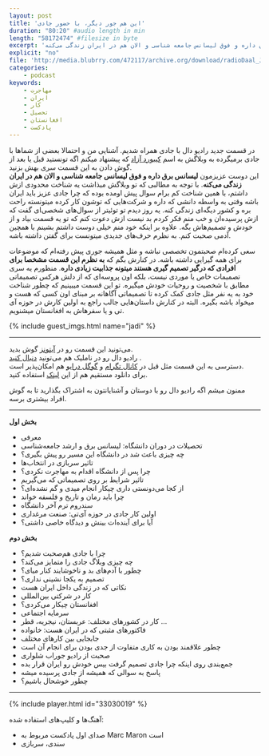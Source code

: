 ```yaml
---
layout: post
title: 'این هم جور دیگر، با حضور جادی'
duration: "80:20" #audio length in min
length: "58172474" #filesize in byte
excerpt: 'در قسمت جدید رادیو دال با جادی همراه شدیم. آشنایی من و احتما بعضی از شماها با جادی برمیگرده به وبلاگش به اسم کیبورد آزاد. این دوست عزیزمون لیسانس برق داره و فوق لیسانس جامعه شناسی و الان هم در ایران زندگی می‌کنه.'
explicit: "no"
file: 'http://media.blubrry.com/472117/archive.org/download/radioDaal_Jadi/Jadi.mp3'
categories:
    - podcast
keywords:
    - مهاجرت
    - ایران
    - کار
    - تحصیل
    - افغانستان
    - پادکست
---
```

در قسمت جدید رادیو دال با جادی همراه شدیم. آشنایی من و احتمالا بعضی از شماها با جادی برمیگرده به وبلاگش به اسم [کیبورد آزاد](http://jadi.net/) که پیشنهاد میکنم اگه تونستید قبل یا بعد از گوش دادن به این قسمت سری بهش بزنید.  
این دوست عزیزمون **لیسانس برق داره و فوق لیسانس جامعه شناسی و الان هم در ایران زندگی می‌کنه**. با توجه به مطالبی که تو وبلاگش میذاشت یه شناخت محدودی ازش داشتم، با همین شناخت کم برام سوال پیش اومده بوده که چرا جادی عزیز باید ایران باشه وقتی به واسطه دانشی که داره و شرکت‌هایی که توشون کار کرده میتونسته راحت بره و کشور دیگه‌ای زندگی کنه. یه روز دیدم تو توئیتر از سوال‌های شخصی‌ای گفت که ازش پرسیده‌ان و خب منم فکر کردم بد نیست ازش دعوت کنم که تو یه قسمت بیاد و از خودش و تصمیم‌هاش بگه. علاوه بر اینکه خود منم خیلی دوست داشتم بشینم با همچین آدمی صحبت کنم. به نظرم حرف‌های جدیدی میتونست برای گفتن داشته باشه.

سعی کرده‌ام صحبتمون تخصصی نباشه و مثل همیشه جوری پیش رفته‌ام که موضوعات برای همه گیرایی داشته باشه. در کنارش بگم که **به نظرم این قسمت مشخصا برای افرادی که درگیر تصمیم گیری هستند میتونه جذابیت زیادی داره**. منظورم یه سری تصمیمات خاص یا موردی نیست، بلکه اون پروسه‌ای که از دلش هرکس تصمیماتی مطابق با شخصیت و روحیات خودش میگیره. تو این قسمت میبینیم که چطور شناخت خود به یه نفر مثل جادی کمک کرده تا تصمیماتی آگاهانه بر مبنای اون کسی که هست و میخواد باشه بگیره. البته در کنارش داستان‌هایی جالب راجع به اولین کارش در حوزه آی تی و یا سفرهاش به افغانستان میشنویم.

{% include guest_imgs.html name="jadi" %}

<hr>

<!-- <img src="{{site.baseurl}}/public/img/ali-sydney/cover.jpg" class="cover-img"/> -->

می‌تونید این قسمت رو در [آیتونز](http://apple.co/2go4xdT) گوش بدید.  
رادیو دال رو در ناملیک هم می‌تونید [دنبال کنید](http://bit.ly/2C2KlZw)
.  
دسترسی به این قسمت مثل قبل در [کانال تگرام](https://t.me/radioDaal) و [گوگل درایو](http://bit.ly/daal-17) هم امکان‌پذیر است.  
برای دانلود مستقیم هم از این [لینک]({{page.file}}) استفاده کنید.

ممنون میشم اگه رادیو دال رو با دوستان و آشنایانتون به اشتراک بگذارید تا به گوش افراد بیشتری برسه.  

<hr>

**بخش اول**
- معرفی
- تحصیلات در دوران دانشگاه: لیسانس برق و ارشد جامعه‌شناسی
- چه چیزی باعث شد در دانشگاه این مسیر رو پیش بگیری؟
- تاثیر سربازی در انتخاب‌ها
- چرا پس از دانشگاه اقدام به مهاجرت نکردی؟
- تاثیر شرایط بر روی تصمیماتی که می‌گیریم
- از کجا می‌دونستی داری چیکار انجام میدی و گم نشده‌ای؟
- چرا باید رمان و تاریخ و فلسفه خواند
- سندروم ترم آخر دانشگاه
- اولین کار جادی در حوزه آی‌تی: صنعت مرغداری
- آیا برای آینده‌ات بینش و دیدگاه خاصی داشتی؟

**بخش دوم**
- چرا با جادی هم‌صحبت شدیم؟
- چه چیزی وبلاگ جادی را متمایز می‌کند؟
- چطور با آدم‌های بد و ناخوشایند کنار میای؟
- تصمیم به یکجا نشینی نداری؟
- نکاتی که در زندگی داخل ایران هست
- کار در شرکتی بین‌المللی
- افغانستان چیکار می‌کردی؟
- سرمایه اجتماعی
- کار در کشورهای مختلف: عربستان، نیجریه، قطر …
- فاکتورهای مثبتی که در ایران هست: خانواده
- جابجایی بین کارهای مختلف
- چطور علاقمند بودن به کاری متفاوت از جدی بودن برای انجام آن است
- صحبت از رادیو جوراب شلواری
- جمع‌بندی روی اینکه چرا جادی تصمیم گرفت بیس خودش رو ایران قرار بده
- پاسخ به سوالی که همیشه از جادی پرسیده میشه
- چطور خوشحال باشیم؟

<hr>

{% include player.html id="33030019" %}

آهنگ‌ها و کلیپ‌های استفاده شده:
<div>
<ul>
<li>صدای اول پادکست مربوط به Marc Maron است</li>
<li>سندی، سربازی</li>
</ul>
</div>
